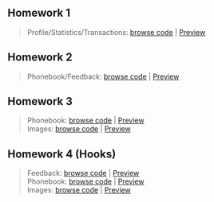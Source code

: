 ## Homework 1
> Profile/Statistics/Transactions: [browse code](https://github.com/KAVASAKKI/react-js-homework/tree/01-components) | [Preview](https://components-01-profile.herokuapp.com/)

## Homework 2
> Phonebook/Feedback: [browse code](https://github.com/KAVASAKKI/react-js-homework/tree/02-forms-events) | [Preview](https://forms-events-02.herokuapp.com/)

## Homework 3
> Phonebook: [browse code](https://github.com/KAVASAKKI/react-js-homework/tree/03-lifecycle) | [Preview](https://lifecycle-03.herokuapp.com/) <br>
> Images: [browse code](https://github.com/KAVASAKKI/react-js-homework/tree/03-rest-api) | [Preview](https://images-03.herokuapp.com/)

## Homework 4 (Hooks)
> Feedback: [browse code](https://github.com/KAVASAKKI/react-js-homework/tree/04-hooks-feedback) | [Preview](https://feedback-hooks-04.herokuapp.com/) <br>
> Phonebook: [browse code](https://github.com/KAVASAKKI/react-js-homework/tree/04-phonebook-hooks) | [Preview](https://phonebook-hooks-04.herokuapp.com/) <br>
> Images: [browse code](https://github.com/KAVASAKKI/react-js-homework/tree/04-images-hooks) | [Preview](https://images-hooks-04.herokuapp.com/)

